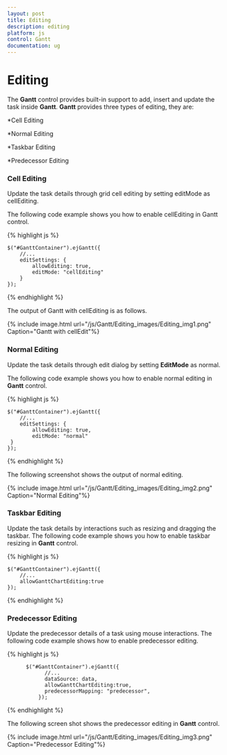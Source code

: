 ```yaml
---
layout: post
title: Editing
description: editing
platform: js
control: Gantt
documentation: ug
---
```


# Editing

The **Gantt** control provides built-in support to add, insert and update the task inside **Gantt**. **Gantt** provides three types of editing, they are:

*Cell Editing

*Normal Editing

*Taskbar Editing

*Predecessor Editing

### Cell Editing

Update the task details through grid cell editing by setting editMode as cellEditing.

The following code example shows you how to enable cellEditing in Gantt control.

{% highlight js %}


    $("#GanttContainer").ejGantt({
        //...
        editSettings: {
            allowEditing: true,
            editMode: "cellEditing"
        }
    });


{% endhighlight %}



The output of Gantt with cellEditing is as follows.

{% include image.html url="/js/Gantt/Editing_images/Editing_img1.png" Caption="Gantt with cellEdit"%}

### Normal Editing

Update the task details through edit dialog by setting **EditMode** as normal.

The following code example shows you how to enable normal editing in **Gantt** control.

{% highlight js %}


    $("#GanttContainer").ejGantt({
        //...
        editSettings: {
            allowEditing: true,
            editMode: "normal"   
     }
    });


{% endhighlight %}



The following screenshot shows the output of normal editing.

{% include image.html url="/js/Gantt/Editing_images/Editing_img2.png" Caption="Normal Editing"%}

### Taskbar Editing

Update the task details by interactions such as resizing and dragging the taskbar. The following code example shows you how to enable taskbar resizing in **Gantt** control.

{% highlight js %}


    $("#GanttContainer").ejGantt({
        //...
        allowGanttChartEditing:true
    });


{% endhighlight %}

### Predecessor Editing

Update the predecessor details of a task using mouse interactions. The following code example shows how to enable predecessor editing.

{% highlight js %}


          $("#GanttContainer").ejGantt({
                //...
                dataSource: data,
                allowGanttChartEditing:true,
                predecessorMapping: "predecessor",
              });


{% endhighlight %}



The following screen shot shows the predecessor editing in **Gantt** control.

{% include image.html url="/js/Gantt/Editing_images/Editing_img3.png" Caption="Predecessor Editing"%}

